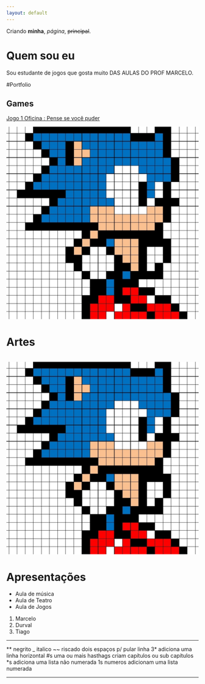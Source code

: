 ```yaml
---
layout: default
---
```


Criando **minha**, _página_, ~~principal~~.

# Quem sou eu

Sou estudante de jogos que gosta muito DAS AULAS DO PROF MARCELO.

#Portfolio

## Games

[Jogo 1 Oficina : Pense se você puder](https://jefferson141.github.io/Pense%20se%20voc%C3%AA%20puder/)

![](Sonic.png)

# Artes

![![](Sonic.png)](http://4.bp.blogspot.com/-97VP7e8NGkU/URkrLUZI57I/AAAAAAAAEQY/-cNg114yN1k/s1600/hulk_pixelart3_grid.png)
![](Sonic.png)

# Apresentações
* Aula de música
* Aula de Teatro
* Aula de Jogos

1. Marcelo
2. Durval
3. Tiago


* * *

** negrito
_ italico
~~ riscado
  dois espaços p/ pular linha
3* adiciona uma linha horizontal
#s uma ou mais hasthags criam capítulos ou sub capítulos
*s adiciona uma lista não numerada
1s numeros adicionam uma lista numerada

* * *





